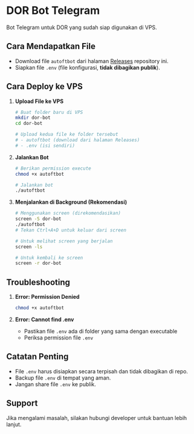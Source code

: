 # DOR Bot Telegram

Bot Telegram untuk DOR yang sudah siap digunakan di VPS.

## Cara Mendapatkan File

- Download file `autoftbot` dari halaman [Releases](https://github.com/AutoFTbot/anubg/releases) repository ini.
- Siapkan file `.env` (file konfigurasi, **tidak dibagikan publik**).

## Cara Deploy ke VPS

1. **Upload File ke VPS**
   ```bash
   # Buat folder baru di VPS
   mkdir dor-bot
   cd dor-bot

   # Upload kedua file ke folder tersebut
   # - autoftbot (download dari halaman Releases)
   # - .env (isi sendiri)
   ```

2. **Jalankan Bot**
   ```bash
   # Berikan permission execute
   chmod +x autoftbot

   # Jalankan bot
   ./autoftbot
   ```

3. **Menjalankan di Background (Rekomendasi)**
   ```bash
   # Menggunakan screen (direkomendasikan)
   screen -S dor-bot
   ./autoftbot
   # Tekan Ctrl+A+D untuk keluar dari screen

   # Untuk melihat screen yang berjalan
   screen -ls

   # Untuk kembali ke screen
   screen -r dor-bot
   ```

## Troubleshooting

1. **Error: Permission Denied**
   ```bash
   chmod +x autoftbot
   ```

2. **Error: Cannot find .env**
   - Pastikan file `.env` ada di folder yang sama dengan executable
   - Periksa permission file `.env`

## Catatan Penting
- File `.env` harus disiapkan secara terpisah dan tidak dibagikan di repo.
- Backup file `.env` di tempat yang aman.
- Jangan share file `.env` ke publik.

## Support
Jika mengalami masalah, silakan hubungi developer untuk bantuan lebih lanjut.
